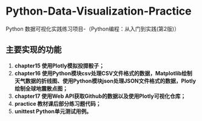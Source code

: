 # Python-Data-Visualization-Practice
Python 数据可视化实践练习项目-（Python编程：从入门到实践(第2版)）

## 主要实现的功能
1. **chapter15 使用Plotly模拟投掷骰子；**
2. **chapter16 使用Python模块csv处理CSV文件格式的数据，Matplotlib绘制天气数据的折线图、使用Python模块json处理JSON文件格式的数据，Plotly绘制全球地震散点图；**
3. **chapter17 使用Web API获取Github的数据以及使用Plotly可视化仓库；**
4. **practice  教材课后部分练习题代码；**
5. **unittest  Python单元测试用例。**

